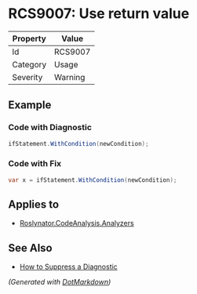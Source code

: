 # RCS9007: Use return value

| Property | Value   |
| -------- | ------- |
| Id       | RCS9007 |
| Category | Usage   |
| Severity | Warning |

## Example

### Code with Diagnostic

```csharp
ifStatement.WithCondition(newCondition);
```

### Code with Fix

```csharp
var x = ifStatement.WithCondition(newCondition);
```

## Applies to

* [Roslynator.CodeAnalysis.Analyzers](https://www.nuget.org/packages/Roslynator.CodeAnalysis.Analyzers)

## See Also

* [How to Suppress a Diagnostic](../HowToConfigureAnalyzers.md#how-to-suppress-a-diagnostic)


*\(Generated with [DotMarkdown](http://github.com/JosefPihrt/DotMarkdown)\)*